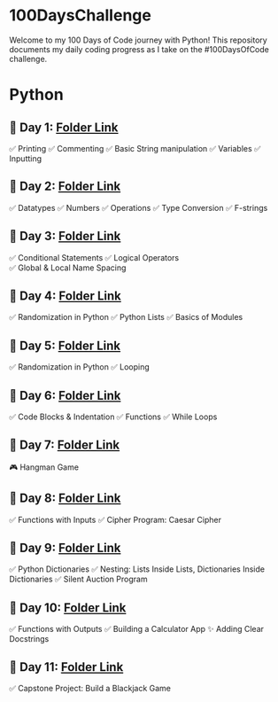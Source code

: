 # 100DaysChallenge
Welcome to my 100 Days of Code journey with Python! This repository documents my daily coding progress as I take on the #100DaysOfCode challenge.
# Python
## 🍪 Day 1: [Folder Link](https://github.com/SamayXD/100DaysChallenge/tree/master/Python/Day_1)
✅ Printing ✅ Commenting 
✅ Basic String manipulation 
✅ Variables ✅ Inputting 
## 🍪 Day 2: [Folder Link](https://github.com/SamayXD/100DaysChallenge/tree/master/Python/Day_2)
✅ Datatypes ✅ Numbers 
✅ Operations ✅ Type Conversion 
✅ F-strings
## 🍪 Day 3: [Folder Link](https://github.com/SamayXD/100DaysChallenge/tree/master/Python/Day_3)
✅ Conditional Statements 
✅ Logical Operators  
✅ Global & Local Name Spacing
## 🍪 Day 4: [Folder Link](https://github.com/SamayXD/100DaysChallenge/tree/master/Python/Day_4)
✅ Randomization in Python 
✅ Python Lists
✅ Basics of Modules
## 🍪 Day 5: [Folder Link](https://github.com/SamayXD/100DaysChallenge/tree/master/Python/Day_5)
✅ Randomization in Python 
✅ Looping
## 🍪 Day 6: [Folder Link](https://github.com/SamayXD/100DaysChallenge/tree/master/Python/Day_6)
✅ Code Blocks & Indentation 
✅ Functions ✅ While Loops
## 🍪 Day 7: [Folder Link](https://github.com/SamayXD/100DaysChallenge/tree/master/Python/Day_7)
🎮 Hangman Game
## 🍪 Day 8: [Folder Link](https://github.com/SamayXD/100DaysChallenge/tree/master/Python/Day_8)
✅ Functions with Inputs 
✅ Cipher Program: Caesar Cipher
## 🍪 Day 9: [Folder Link](https://github.com/SamayXD/100DaysChallenge/tree/master/Python/Day_9)
✅ Python Dictionaries 
✅ Nesting: Lists Inside Lists, Dictionaries Inside Dictionaries 
✅ Silent Auction Program
## 🍪 Day 10: [Folder Link](https://github.com/SamayXD/100DaysChallenge/tree/master/Python/Day_10)
✅ Functions with Outputs 
✅ Building a Calculator App 
✨ Adding Clear Docstrings
## 🍪 Day 11: [Folder Link](https://github.com/SamayXD/100DaysChallenge/tree/master/Python/Day_11)
✅ Capstone Project: Build a Blackjack Game

